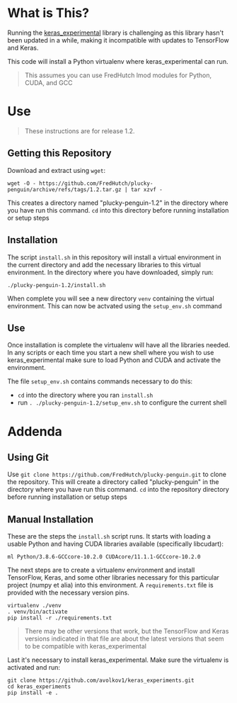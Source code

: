 # What is This?

Running the [keras_experimental](https://github.com/avolkov1/keras_experiments) library is challenging as this library hasn't been updated in a while, making it incompatible with updates to TensorFlow and Keras.

This code will install a Python virtualenv where keras_experimental can run.

> This assumes you can use FredHutch lmod modules for Python, CUDA, and GCC

# Use

> These instructions are for release 1.2.

## Getting this Repository

Download and extract using `wget`:

    wget -O - https://github.com/FredHutch/plucky-penguin/archive/refs/tags/1.2.tar.gz | tar xzvf -

This creates a directory named "plucky-penguin-1.2" in the directory where you have run this command.  `cd` into this directory before running installation or setup steps

## Installation

The script `install.sh` in this repository will install a virtual environment in the current directory and add the necessary libraries to this virtual environment.  In the directory where you have downloaded, simply run:

```
./plucky-penguin-1.2/install.sh
```

When complete you will see a new directory `venv` containing the virtual environment.  This can now be actvated using the `setup_env.sh` command

## Use

Once installation is complete the virtualenv will have all the libraries needed.  In any scripts or each time you start a new shell where you wish to use keras_experimental make sure to load Python and CUDA and activate the environment.

The file `setup_env.sh` contains commands necessary to do this:

  - `cd` into the directory where you ran `install.sh`
  - run `. ./plucky-penguin-1.2/setup_env.sh` to configure the current shell


# Addenda

## Using Git

Use `git clone https://github.com/FredHutch/plucky-penguin.git` to clone the repository.  This will create a directory called "plucky-penguin" in the directory where you have run this command.  `cd` into the repository directory before running installation or setup steps

## Manual Installation

These are the steps the `install.sh` script runs.  It starts with loading a usable Python and having CUDA libraries available (specifically libcudart):

```
ml Python/3.8.6-GCCcore-10.2.0 CUDAcore/11.1.1-GCCcore-10.2.0
```

The next steps are to create a virtualenv environment and install TensorFlow, Keras, and some other libraries necessary for this particular project (numpy et alia) into this environment.  A `requirements.txt` file is provided with the necessary version pins.

```
virtualenv ./venv
. venv/bin/activate
pip install -r ./requirements.txt
```

> There may be other versions that work, but the TensorFlow and Keras versions indicated in that file are about the latest versions that seem to be compatible with keras_experimental

Last it's necessary to install keras_experimental.  Make sure the virtualenv is activated and run:

```
git clone https://github.com/avolkov1/keras_experiments.git
cd keras_experiments
pip install -e .
```

